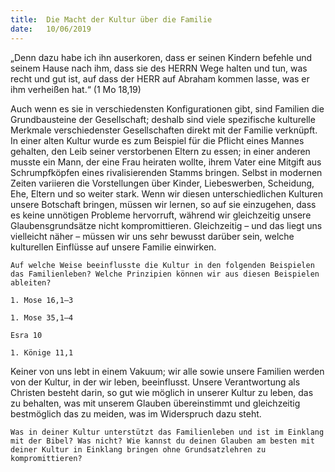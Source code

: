 ```yaml
---
title:  Die Macht der Kultur über die Familie
date:   10/06/2019
---
```


„Denn dazu habe ich ihn auserkoren, dass er seinen Kindern befehle und seinem Hause nach ihm, dass sie des HERRN Wege halten und tun, was recht und gut ist, auf dass der HERR auf Abraham kommen lasse, was er ihm verheißen hat.“ (1 Mo 18,19)

Auch wenn es sie in verschiedensten Konfigurationen gibt, sind Familien die Grundbausteine der Gesellschaft; deshalb sind viele spezifische kulturelle Merkmale verschiedenster Gesellschaften direkt mit der Familie verknüpft. In einer alten Kultur wurde es zum Beispiel für die Pflicht eines Mannes gehalten, den Leib seiner verstorbenen Eltern zu essen; in einer anderen musste ein Mann, der eine Frau heiraten wollte, ihrem Vater eine Mitgift aus Schrumpfköpfen eines rivalisierenden Stamms bringen. Selbst in modernen Zeiten variieren die Vorstellungen über Kinder, Liebeswerben, Scheidung, Ehe, Eltern und so weiter stark. Wenn wir diesen unterschiedlichen Kulturen unsere Botschaft bringen, müssen wir lernen, so auf sie einzugehen, dass es keine unnötigen Probleme hervorruft, während wir gleichzeitig unsere Glaubensgrundsätze nicht kompromittieren. Gleichzeitig – und das liegt uns vielleicht näher – müssen wir uns sehr bewusst darüber sein, welche kulturellen Einflüsse auf unsere Familie einwirken.

`Auf welche Weise beeinflusste die Kultur in den folgenden Beispielen das Familienleben? Welche Prinzipien können wir aus diesen Beispielen ableiten?`

`1. Mose 16,1–3`

`1. Mose 35,1–4`

`Esra 10`

`1. Könige 11,1`

Keiner von uns lebt in einem Vakuum; wir alle sowie unsere Familien werden von der Kultur, in der wir leben, beeinflusst. Unsere Verantwortung als Christen besteht darin, so gut wie möglich in unserer Kultur zu leben, das zu behalten, was mit unserem Glauben übereinstimmt und gleichzeitig bestmöglich das zu meiden, was im Widerspruch dazu steht.

`Was in deiner Kultur unterstützt das Familienleben und ist im Einklang mit der Bibel? Was nicht? Wie kannst du deinen Glauben am besten mit deiner Kultur in Einklang bringen ohne Grundsatzlehren zu kompromittieren?`

